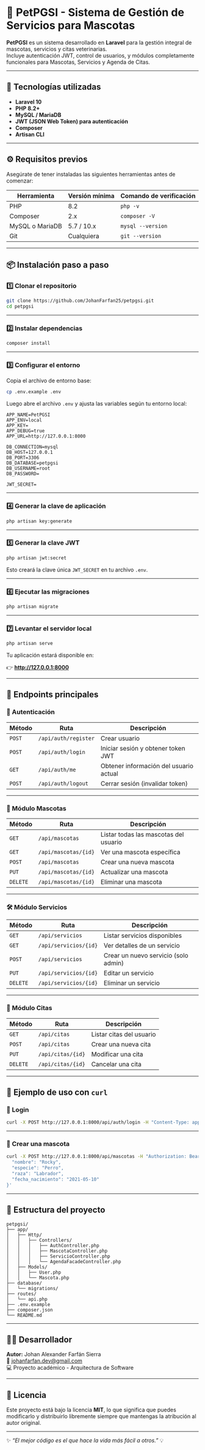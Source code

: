 # 🐾 PetPGSI - Sistema de Gestión de Servicios para Mascotas

**PetPGSI** es un sistema desarrollado en **Laravel** para la gestión integral de mascotas, servicios y citas veterinarias.  
Incluye autenticación JWT, control de usuarios, y módulos completamente funcionales para Mascotas, Servicios y Agenda de Citas.

---

## 🚀 Tecnologías utilizadas

- **Laravel 10**
- **PHP 8.2+**
- **MySQL / MariaDB**
- **JWT (JSON Web Token) para autenticación**
- **Composer**
- **Artisan CLI**

---

## ⚙️ Requisitos previos

Asegúrate de tener instaladas las siguientes herramientas antes de comenzar:

| Herramienta | Versión mínima | Comando de verificación |
|--------------|----------------|--------------------------|
| PHP | 8.2 | `php -v` |
| Composer | 2.x | `composer -V` |
| MySQL o MariaDB | 5.7 / 10.x | `mysql --version` |
| Git | Cualquiera | `git --version` |

---

## 📦 Instalación paso a paso

### 1️⃣ Clonar el repositorio

```bash
git clone https://github.com/JohanFarfan25/petpgsi.git
cd petpgsi
```

---

### 2️⃣ Instalar dependencias

```bash
composer install
```

---

### 3️⃣ Configurar el entorno

Copia el archivo de entorno base:

```bash
cp .env.example .env
```

Luego abre el archivo `.env` y ajusta las variables según tu entorno local:

```env
APP_NAME=PetPGSI
APP_ENV=local
APP_KEY=
APP_DEBUG=true
APP_URL=http://127.0.0.1:8000

DB_CONNECTION=mysql
DB_HOST=127.0.0.1
DB_PORT=3306
DB_DATABASE=petpgsi
DB_USERNAME=root
DB_PASSWORD=

JWT_SECRET=
```

---

### 4️⃣ Generar la clave de aplicación

```bash
php artisan key:generate
```

---

### 5️⃣ Generar la clave JWT

```bash
php artisan jwt:secret
```

Esto creará la clave única `JWT_SECRET` en tu archivo `.env`.

---

### 6️⃣ Ejecutar las migraciones

```bash
php artisan migrate
```

---

### 7️⃣ Levantar el servidor local

```bash
php artisan serve
```

Tu aplicación estará disponible en:

👉 **http://127.0.0.1:8000**

---

## 🧠 Endpoints principales

### 🔐 Autenticación

| Método | Ruta | Descripción |
|---------|------|-------------|
| `POST` | `/api/auth/register` | Crear usuario |
| `POST` | `/api/auth/login` | Iniciar sesión y obtener token JWT |
| `GET`  | `/api/auth/me` | Obtener información del usuario actual |
| `POST` | `/api/auth/logout` | Cerrar sesión (invalidar token) |

---

### 🐶 Módulo Mascotas

| Método | Ruta | Descripción |
|---------|------|-------------|
| `GET` | `/api/mascotas` | Listar todas las mascotas del usuario |
| `GET` | `/api/mascotas/{id}` | Ver una mascota específica |
| `POST` | `/api/mascotas` | Crear una nueva mascota |
| `PUT` | `/api/mascotas/{id}` | Actualizar una mascota |
| `DELETE` | `/api/mascotas/{id}` | Eliminar una mascota |

---

### 🛠️ Módulo Servicios

| Método | Ruta | Descripción |
|---------|------|-------------|
| `GET` | `/api/servicios` | Listar servicios disponibles |
| `GET` | `/api/servicios/{id}` | Ver detalles de un servicio |
| `POST` | `/api/servicios` | Crear un nuevo servicio (solo admin) |
| `PUT` | `/api/servicios/{id}` | Editar un servicio |
| `DELETE` | `/api/servicios/{id}` | Eliminar un servicio |

---

### 📅 Módulo Citas

| Método | Ruta | Descripción |
|---------|------|-------------|
| `GET` | `/api/citas` | Listar citas del usuario |
| `POST` | `/api/citas` | Crear una nueva cita |
| `PUT` | `/api/citas/{id}` | Modificar una cita |
| `DELETE` | `/api/citas/{id}` | Cancelar una cita |

---

## 🧪 Ejemplo de uso con `curl`

### 🔑 Login

```bash
curl -X POST http://127.0.0.1:8000/api/auth/login -H "Content-Type: application/json" -d '{"email": "usuario@correo.com", "password": "123456"}'
```

---

### 🐾 Crear una mascota

```bash
curl -X POST http://127.0.0.1:8000/api/mascotas -H "Authorization: Bearer <TOKEN>" -H "Content-Type: application/json" -d '{
  "nombre": "Rocky",
  "especie": "Perro",
  "raza": "Labrador",
  "fecha_nacimiento": "2021-05-10"
}'
```

---

## 💾 Estructura del proyecto

```plaintext
petpgsi/
├── app/
│   ├── Http/
│   │   ├── Controllers/
│   │   │   ├── AuthController.php
│   │   │   ├── MascotaController.php
│   │   │   ├── ServicioController.php
│   │   │   └── AgendaFacadeController.php
│   ├── Models/
│   │   ├── User.php
│   │   └── Mascota.php
├── database/
│   └── migrations/
├── routes/
│   └── api.php
├── .env.example
├── composer.json
└── README.md
```

---

## 👨‍💻 Desarrollador

**Autor:** Johan Alexander Farfán Sierra  
📧 johanfarfan.dev@gmail.com  
💻 Proyecto académico - Arquitectura de Software

---

## 📜 Licencia

Este proyecto está bajo la licencia **MIT**, lo que significa que puedes modificarlo y distribuirlo libremente siempre que mantengas la atribución al autor original.

---

✨ *“El mejor código es el que hace la vida más fácil a otros.”* 💡
